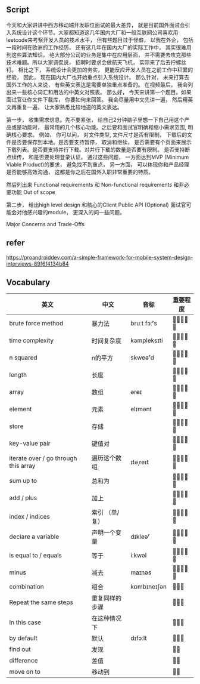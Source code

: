 ## Script
今天和大家讲讲中西方移动端开发职位面试的最大差异， 就是目前国外面试会引入系统设计这个环节。大家都知道这几年国内大厂和一般互联网公司喜欢用leetcode来考察开发人员的技术水平， 但有些题目过于怪癖， 以我在外企， 包括一段时间在欧洲的工作经历， 还有这几年在国内大厂的实际工作中， 其实很难用到这些算法知识， 绝大部分公司的业务是集中在应用层面， 并不需要去攻克那些技术难题。所以大家调侃说， 招聘时要求会做航天飞机， 实际来了后去拧螺丝钉。 相比之下， 系统设计会更加的务实， 更能反应开发人员在之前工作中积累的经验， 因此， 现在国内大厂也开始重点引入系统设计。 那么针对， 未来打算去国外工作的人来说， 有些英文表达是需要单独重点准备的。 在视频最后， 我会列出来一些核心词汇和用法的中英文对照表。
那么好， 今天来讲第一个题目。如果面试官让你文件下载库， 你要如何来回答。 我会尽量用中文先讲一遍， 然后用英文再重复一遍， 让大家熟悉比较地道的英文表达。

第一步， 收集需求信息。先不要紧张， 给自己2分钟脑子里想一下自己用这个产品或是功能时， 最常用的几个核心功能。之后要和面试官明确和缩小需求范围, 明确核心要求。
例如， 你可以问， 对文件类型, 文件尺寸是否有限制， 下载后的文件是否要保存到本地。是否要支持暂停， 取消和继续， 是否需要有个页面来展示下载列表。是否要支持并行下载。对并行下载的数量是否要有限制。
是否支持断点续传， 和是否要处理登录认证。
通过这些问题， 一方面达到MVP (Minimum Viable Product)的要求， 避免找不到重点， 另一方面， 可以体现你和产品经理是否能够高效沟通， 这都是你之后在国外入职非常重要的特质。

然后列出来
Functional requirements
和
Non-functional requirements
和非必要功能
Out of scope


第二步， 给出high level design 和核心的Client Public API (Optional)
面试官可能会对他感兴趣的module， 更深入的问一些问题。


Major Concerns and Trade-Offs



## refer
https://proandroiddev.com/a-simple-framework-for-mobile-system-design-interviews-89f6f4134b84

## Vocabulary

|     英文                       	|     中文              	|     音标           	|     重要程度    	|
|--------------------------------	|-----------------------	|--------------------	|-----------------	|
|     brute force method         	|     暴力法            	|     bruːt fɔːʳs    	|     🌟🌟🌟🌟🌟       	|
|     time complexity            	|     时间复杂度        	|     kəmpleksɪti    	|     🌟🌟🌟🌟🌟       	|
|     n squared                  	|     n的平方           	|     skweəʳd        	|     🌟🌟🌟🌟🌟       	|
|     length                     	|     长度              	|                    	|     🌟🌟🌟🌟🌟       	|
|     array                      	|     数组              	|     əreɪ           	|     🌟🌟🌟🌟🌟       	|
|     element                    	|     元素              	|     elɪmənt        	|     🌟🌟🌟🌟🌟       	|
|     store                      	|     存储              	|                    	|     🌟🌟🌟🌟🌟       	|
|     key-value pair             	|     键值对            	|                    	|     🌟🌟🌟🌟🌟       	|
|     iterate over / go through this array    	|     遍历这个数组      	|     ɪtəˌreɪt       	|     🌟🌟🌟🌟🌟       	|
|     sum up to                  	|     总和为            	|                    	|     🌟🌟🌟🌟🌟       	|
|     add / plus                 	|     加上              	|                    	|     🌟🌟🌟🌟🌟       	|
|     index / indices            	|     索引 （单/复）    	|                    	|     🌟🌟🌟🌟🌟       	|
|     declare a variable         	|     声明一个变量      	|     dɪkleəʳ        	|     🌟🌟🌟🌟🌟       	|
|     is equal to / equals       	|     等于              	|     iːkwəl         	|     🌟🌟🌟🌟🌟       	|
|     minus         	|     减去              	|     maɪnəs         	|     🌟🌟🌟🌟🌟       	|
|     combination                	|     组合              	|     kɒmbɪneɪʃən    	|     🌟🌟🌟         	|
|     Repeat the same steps      	|     重复同样的步骤    	|                    	|     🌟🌟🌟         	|
|     In this case               	|     在这种情况下      	|                    	|     🌟🌟🌟         	|
|     by default                 	|     默认              	|     dɪfɔːlt        	|     🌟🌟🌟         	|
|     find out                   	|     发现              	|                    	|     🌟🌟          	|
|     difference                 	|     差值              	|                    	|     🌟🌟          	|
|     move on to                 	|     移动到            	|                    	|     🌟🌟          	|
